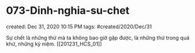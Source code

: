 # 073-Dinh-nghia-su-chet

created: Dec 31, 2020 10:15 PM
tags: #created/2020/Dec/31

Sự chết là những thứ mà ta không bao giờ gặp được, là những thứ trong quá khứ, những kỷ niệm. [[201231_HCS_01]]